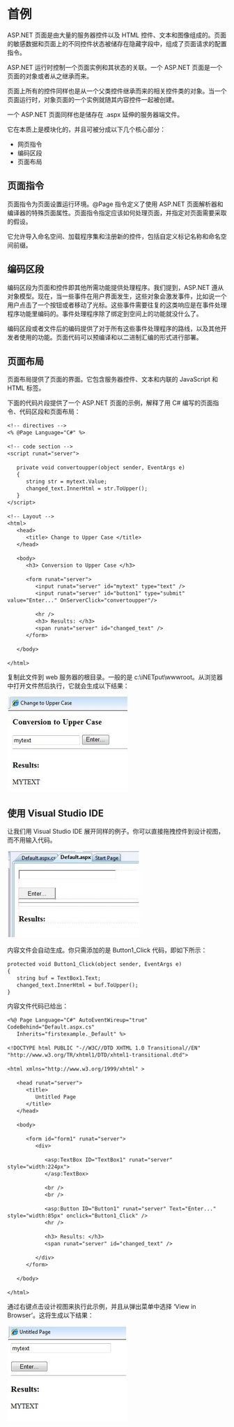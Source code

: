 # 首例

ASP.NET 页面是由大量的服务器控件以及 HTML 控件、文本和图像组成的。页面的敏感数据和页面上的不同控件状态被储存在隐藏字段中，组成了页面请求的配置指令。

ASP.NET 运行时控制一个页面实例和其状态的关联。一个 ASP.NET 页面是一个页面的对象或者从之继承而来。

页面上所有的控件同样也是从一个父类控件继承而来的相关控件类的对象。当一个页面运行时，对象页面的一个实例就随其内容控件一起被创建。

一个 ASP.NET 页面同样也是储存在 .aspx 延伸的服务器端文件。

它在本质上是模块化的，并且可被分成以下几个核心部分：

- 网页指令
- 编码区段
- 页面布局

## 页面指令

页面指令为页面设置运行环境。@Page 指令定义了使用 ASP.NET 页面解析器和编译器的特殊页面属性。页面指令指定应该如何处理页面，并指定对页面需要采取的假设。

它允许导入命名空间、加载程序集和注册新的控件，包括自定义标记名称和命名空间前缀。

## 编码区段

编码区段为页面和控件即其他所需功能提供处理程序。我们提到，ASP.NET 遵从对象模型。现在，当一些事件在用户界面发生，这些对象会激发事件，比如说一个用户点击了一个按钮或者移动了光标。这些事件需要往复的这类响应是在事件处理程序功能里编码的。事件处理程序除了绑定到空间上的功能就没什么了。

编码区段或者文件后的编码提供了对于所有这些事件处理程序的路线，以及其他开发者使用的功能。页面代码可以预编译和以二进制汇编的形式进行部署。

## 页面布局

页面布局提供了页面的界面。它包含服务器控件、文本和内联的 JavaScript 和 HTML 标签。

下面的代码片段提供了一个 ASP.NET 页面的示例，解释了用 C# 编写的页面指令、代码区段和页面布局：

```
<!-- directives -->
<% @Page Language="C#" %>

<!-- code section -->
<script runat="server">

   private void convertoupper(object sender, EventArgs e)
   {
      string str = mytext.Value;
      changed_text.InnerHtml = str.ToUpper();
   }
</script>

<!-- Layout -->
<html>
   <head> 
      <title> Change to Upper Case </title> 
   </head>
   
   <body>
      <h3> Conversion to Upper Case </h3>
      
      <form runat="server">
         <input runat="server" id="mytext" type="text" />
         <input runat="server" id="button1" type="submit" value="Enter..." OnServerClick="convertoupper"/>
         
         <hr />
         <h3> Results: </h3>
         <span runat="server" id="changed_text" />
      </form>
      
   </body>
   
</html>
```

复制此文件到 web 服务器的根目录。一般的是 c:\iNETput\wwwroot。从浏览器中打开文件然后执行，它就会生成以下结果：

![image](images/asp.net_first_example.jpg)

## 使用 Visual Studio IDE

让我们用 Visual Studio IDE 展开同样的例子。你可以直接拖拽控件到设计视图，而不用输入代码。

![image](images/asp.net_first_example2.jpg)

内容文件会自动生成。你只需添加的是 Button1_Click 代码，即如下所示：

```
protected void Button1_Click(object sender, EventArgs e)
{
   string buf = TextBox1.Text;
   changed_text.InnerHtml = buf.ToUpper();
}
```

内容文件代码已给出：

```
<%@ Page Language="C#" AutoEventWireup="true" CodeBehind="Default.aspx.cs" 
   Inherits="firstexample._Default" %>

<!DOCTYPE html PUBLIC "-//W3C//DTD XHTML 1.0 Transitional//EN" "http://www.w3.org/TR/xhtml1/DTD/xhtml1-transitional.dtd">

<html xmlns="http://www.w3.org/1999/xhtml" >

   <head runat="server">
      <title>
         Untitled Page
      </title>
   </head>
   
   <body>
   
      <form id="form1" runat="server">
         <div>
         
            <asp:TextBox ID="TextBox1" runat="server" style="width:224px">
            </asp:TextBox>
            
            <br />
            <br />
            
            <asp:Button ID="Button1" runat="server" Text="Enter..." style="width:85px" onclick="Button1_Click" />
            <hr />
            
            <h3> Results: </h3>
            <span runat="server" id="changed_text" />
            
         </div>
      </form>
      
   </body>
   
</html>
```

通过右键点击设计视图来执行此示例，并且从弹出菜单中选择 ‘View in Browser’。这将生成以下结果：

![image](images/asp.net_first_example3.jpg)
